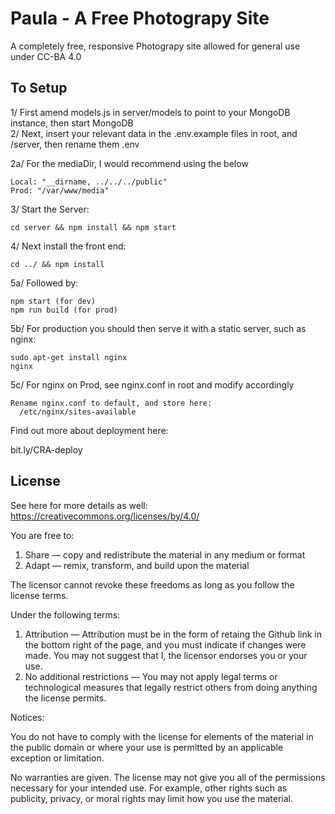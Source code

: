 # Paula - A Free Photograpy Site

A completely free, responsive Photograpy site allowed for general use under CC-BA 4.0



To Setup
--

1/ First amend models.js in server/models to point to your MongoDB instance, then start MongoDB  
2/ Next, insert your relevant data in the .env.example files in root, and /server, then rename them .env

2a/ For the mediaDir, I would recommend using the below

    Local: "__dirname, ../../../public" 
    Prod: "/var/www/media"

3/ Start the Server: 

    cd server && npm install && npm start

4/ Next install the front end: 

    cd ../ && npm install 

5a/ Followed by: 

    npm start (for dev)
    npm run build (for prod)

5b/ For production you should then serve it with a static server, such as nginx:

    sudo apt-get install nginx 
    nginx

5c/ For nginx on Prod, see nginx.conf in root and modify accordingly

    Rename nginx.conf to default, and store here: 
      /etc/nginx/sites-available

Find out more about deployment here:

  bit.ly/CRA-deploy


License
-- 
See here for more details as well: https://creativecommons.org/licenses/by/4.0/

You are free to:

1. Share — copy and redistribute the material in any medium or format
2. Adapt — remix, transform, and build upon the material

The licensor cannot revoke these freedoms as long as you follow the license terms.

Under the following terms:

1. Attribution — Attribution must be in the form of retaing the Github link in the bottom right of the page, and you must indicate if changes were made. You may not suggest that I, the licensor endorses you or your use.
2. No additional restrictions — You may not apply legal terms or technological measures that legally restrict others from doing anything the license permits.

Notices:

You do not have to comply with the license for elements of the material in the public domain or where your use is permitted by an applicable exception or limitation.

No warranties are given. The license may not give you all of the permissions necessary for your intended use. For example, other rights such as publicity, privacy, or moral rights may limit how you use the material.
